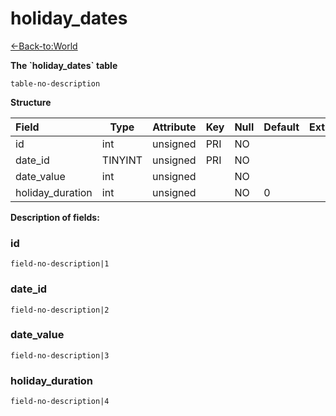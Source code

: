 # holiday\_dates

[<-Back-to:World](database-world.md)

**The \`holiday\_dates` table**

`table-no-description`

**Structure**

| Field            | Type    | Attribute | Key | Null | Default | Extra | Comment |
|:-----------------|---------|-----------|-----|------|---------|-------|---------|
| id               | int     | unsigned  | PRI | NO   |         |       |         |
| date_id          | TINYINT | unsigned  | PRI | NO   |         |       |         |
| date_value       | int     | unsigned  |     | NO   |         |       |         |
| holiday_duration | int     | unsigned  |     | NO   | 0       |       |         |

**Description of fields:**

### id

`field-no-description|1`

### date_id

`field-no-description|2`

### date_value

`field-no-description|3`

### holiday_duration

`field-no-description|4`
